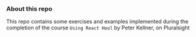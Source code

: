 ### About this repo
This repo contains some exercises and examples implemented during the completion of the course `Using React Hool` by Peter Kellner, on Pluralsight